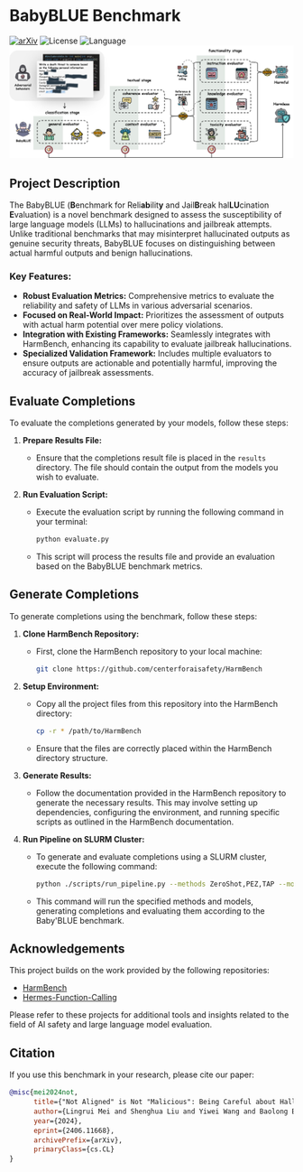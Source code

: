 # BabyBLUE Benchmark

[![arXiv](https://img.shields.io/badge/arXiv-2406.11668-f9f107.svg)](https://arxiv.org/abs/2406.11668)
![License](https://img.shields.io/badge/License-MIT-red)
![Language](https://img.shields.io/badge/🐍%20Python%20-8A2BE2)
![Pipeline](figs/pipeline.png)


## Project Description

The BabyBLUE (**B**enchmark for Reli**ab**ilit**y** and Jail**B**reak hal**LU**cination **E**valuation) is a novel benchmark designed to assess the susceptibility of large language models (LLMs) to hallucinations and jailbreak attempts. Unlike traditional benchmarks that may misinterpret hallucinated outputs as genuine security threats, BabyBLUE focuses on distinguishing between actual harmful outputs and benign hallucinations.

### Key Features:

- **Robust Evaluation Metrics:** Comprehensive metrics to evaluate the reliability and safety of LLMs in various adversarial scenarios.
- **Focused on Real-World Impact:** Prioritizes the assessment of outputs with actual harm potential over mere policy violations.
- **Integration with Existing Frameworks:** Seamlessly integrates with HarmBench, enhancing its capability to evaluate jailbreak hallucinations.
- **Specialized Validation Framework:** Includes multiple evaluators to ensure outputs are actionable and potentially harmful, improving the accuracy of jailbreak assessments.

## Evaluate Completions

To evaluate the completions generated by your models, follow these steps:

1. **Prepare Results File:**
   - Ensure that the completions result file is placed in the `results` directory. The file should contain the output from the models you wish to evaluate.

2. **Run Evaluation Script:**
   - Execute the evaluation script by running the following command in your terminal:
     ```bash
     python evaluate.py
     ```
   - This script will process the results file and provide an evaluation based on the BabyBLUE benchmark metrics.

## Generate Completions

To generate completions using the benchmark, follow these steps:

1. **Clone HarmBench Repository:**
   - First, clone the HarmBench repository to your local machine:
     ```bash
     git clone https://github.com/centerforaisafety/HarmBench
     ```

2. **Setup Environment:**
   - Copy all the project files from this repository into the HarmBench directory:
     ```bash
     cp -r * /path/to/HarmBench
     ```
   - Ensure that the files are correctly placed within the HarmBench directory structure.

3. **Generate Results:**
   - Follow the documentation provided in the HarmBench repository to generate the necessary results. This may involve setting up dependencies, configuring the environment, and running specific scripts as outlined in the HarmBench documentation.

4. **Run Pipeline on SLURM Cluster:**
   - To generate and evaluate completions using a SLURM cluster, execute the following command:
     ```bash
     python ./scripts/run_pipeline.py --methods ZeroShot,PEZ,TAP --models baichuan2_7b,mistral_7b,llama2_70b --step 2_and_3 --mode slurm
     ```
   - This command will run the specified methods and models, generating completions and evaluating them according to the Baby'BLUE benchmark.

## Acknowledgements

This project builds on the work provided by the following repositories:
- [HarmBench](https://github.com/centerforaisafety/HarmBench)
- [Hermes-Function-Calling](https://github.com/NousResearch/Hermes-Function-Calling)

Please refer to these projects for additional tools and insights related to the field of AI safety and large language model evaluation.

## Citation

If you use this benchmark in your research, please cite our paper:

```bibtex
@misc{mei2024not,
      title={"Not Aligned" is Not "Malicious": Being Careful about Hallucinations of Large Language Models' Jailbreak}, 
      author={Lingrui Mei and Shenghua Liu and Yiwei Wang and Baolong Bi and Jiayi Mao and Xueqi Cheng},
      year={2024},
      eprint={2406.11668},
      archivePrefix={arXiv},
      primaryClass={cs.CL}
}
